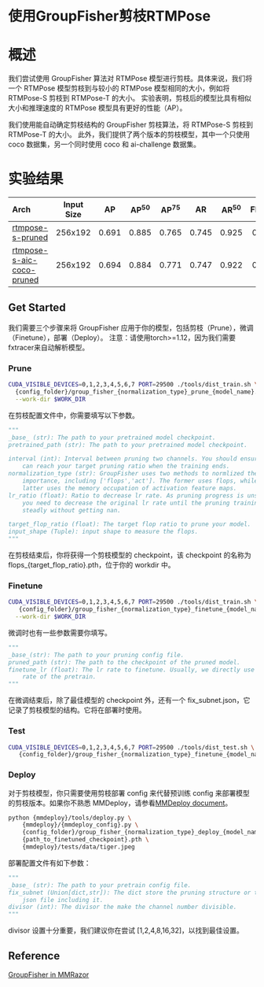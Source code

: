 # 使用GroupFisher剪枝RTMPose

# 概述

我们尝试使用 GroupFisher 算法对 RTMPose 模型进行剪枝。具体来说，我们将一个 RTMPose 模型剪枝到与较小的 RTMPose 模型相同的大小，例如将 RTMPose-S 剪枝到 RTMPose-T 的大小。
实验表明，剪枝后的模型比具有相似大小和推理速度的 RTMPose 模型具有更好的性能（AP）。

我们使用能自动确定剪枝结构的 GroupFisher 剪枝算法，将 RTMPose-S 剪枝到 RTMPose-T 的大小。
此外，我们提供了两个版本的剪枝模型，其中一个只使用 coco 数据集，另一个同时使用 coco 和 ai-challenge 数据集。

# 实验结果

| Arch                                                                  | Input Size |  AP   | AP<sup>50</sup> | AP<sup>75</sup> |  AR   | AR<sup>50</sup> | Flops | Params |                   ckpt                    |      log       |
| :-------------------------------------------------------------------- | :--------: | :---: | :-------------: | :-------------: | :---: | :-------------: | :---: | :----: | :---------------------------------------: | :------------: |
| [rtmpose-s-pruned](./group_fisher_finetune_rtmpose-s_8xb256-420e_coco-256x192.py) |  256x192   | 0.691 |      0.885      |      0.765      | 0.745 |      0.925      | 0.34  |  3.42  | [pruned][rp_sc_p] \| [finetuned][rp_sc_f] | [log][rp_sc_l] |
| [rtmpose-s-aic-coco-pruned](./group_fisher_finetune_rtmpose-s_8xb256-420e_aic-coco-256x192.py) |  256x192   | 0.694 |      0.884      |      0.771      | 0.747 |      0.922      | 0.35  |  3.43  | [pruned][rp_sa_p] \| [finetuned][rp_sa_f] | [log][rp_sa_l] |

## Get Started

我们需要三个步骤来将 GroupFisher 应用于你的模型，包括剪枝（Prune），微调（Finetune），部署（Deploy）。
注意：请使用torch>=1.12，因为我们需要fxtracer来自动解析模型。

### Prune

```bash
CUDA_VISIBLE_DEVICES=0,1,2,3,4,5,6,7 PORT=29500 ./tools/dist_train.sh \
  {config_folder}/group_fisher_{normalization_type}_prune_{model_name}.py 8 \
  --work-dir $WORK_DIR
```

在剪枝配置文件中，你需要填写以下参数。

```python
"""
_base_ (str): The path to your pretrained model checkpoint.
pretrained_path (str): The path to your pretrained model checkpoint.

interval (int): Interval between pruning two channels. You should ensure you
    can reach your target pruning ratio when the training ends.
normalization_type (str): GroupFisher uses two methods to normlized the channel
    importance, including ['flops','act']. The former uses flops, while the
    latter uses the memory occupation of activation feature maps.
lr_ratio (float): Ratio to decrease lr rate. As pruning progress is unstable,
    you need to decrease the original lr rate until the pruning training work
    steadly without getting nan.

target_flop_ratio (float): The target flop ratio to prune your model.
input_shape (Tuple): input shape to measure the flops.
"""
```

在剪枝结束后，你将获得一个剪枝模型的 checkpoint，该 checkpoint 的名称为 flops\_{target_flop_ratio}.pth，位于你的 workdir 中。

### Finetune

```bash
CUDA_VISIBLE_DEVICES=0,1,2,3,4,5,6,7 PORT=29500 ./tools/dist_train.sh \
   {config_folder}/group_fisher_{normalization_type}_finetune_{model_name}.py 8 \
  --work-dir $WORK_DIR
```

微调时也有一些参数需要你填写。

```python
"""
_base_(str): The path to your pruning config file.
pruned_path (str): The path to the checkpoint of the pruned model.
finetune_lr (float): The lr rate to finetune. Usually, we directly use the lr
    rate of the pretrain.
"""
```

在微调结束后，除了最佳模型的 checkpoint 外，还有一个 fix_subnet.json，它记录了剪枝模型的结构。它将在部署时使用。

### Test

```bash
CUDA_VISIBLE_DEVICES=0,1,2,3,4,5,6,7 PORT=29500 ./tools/dist_test.sh \
   {config_folder}/group_fisher_{normalization_type}_finetune_{model_name}.py {checkpoint_path} 8
```

### Deploy

对于剪枝模型，你只需要使用剪枝部署 config 来代替预训练 config 来部署模型的剪枝版本。如果你不熟悉 MMDeploy，请参看[MMDeploy document](https://mmdeploy.readthedocs.io/en/1.x/02-how-to-run/convert_model.html)。

```bash
python {mmdeploy}/tools/deploy.py \
    {mmdeploy}/{mmdeploy_config}.py \
    {config_folder}/group_fisher_{normalization_type}_deploy_{model_name}.py \
    {path_to_finetuned_checkpoint}.pth \
    {mmdeploy}/tests/data/tiger.jpeg
```

部署配置文件有如下参数：

```python
"""
_base_ (str): The path to your pretrain config file.
fix_subnet (Union[dict,str]): The dict store the pruning structure or the
    json file including it.
divisor (int): The divisor the make the channel number divisible.
"""
```

divisor 设置十分重要，我们建议你在尝试 \[1,2,4,8,16,32\]，以找到最佳设置。

## Reference

[GroupFisher in MMRazor](https://github.com/open-mmlab/mmrazor/tree/dev-1.x/configs/pruning/base/group_fisher)

[rp_sa_f]: https://download.openmmlab.com/mmrazor/v1/pruning/group_fisher/rtmpose-s/group_fisher_finetune_rtmpose-s_8xb256-420e_aic-coco-256x192.pth
[rp_sa_l]: https://download.openmmlab.com/mmrazor/v1/pruning/group_fisher/rtmpose-s/group_fisher_finetune_rtmpose-s_8xb256-420e_aic-coco-256x192.json
[rp_sa_p]: https://download.openmmlab.com/mmrazor/v1/pruning/group_fisher/rtmpose-s/group_fisher_prune_rtmpose-s_8xb256-420e_aic-coco-256x192.pth
[rp_sc_f]: https://download.openmmlab.com/mmrazor/v1/pruning/group_fisher/rtmpose-s/group_fisher_finetune_rtmpose-s_8xb256-420e_coco-256x192.pth
[rp_sc_l]: https://download.openmmlab.com/mmrazor/v1/pruning/group_fisher/rtmpose-s/group_fisher_finetune_rtmpose-s_8xb256-420e_coco-256x192.json
[rp_sc_p]: https://download.openmmlab.com/mmrazor/v1/pruning/group_fisher/rtmpose-s/group_fisher_prune_rtmpose-s_8xb256-420e_coco-256x192.pth
